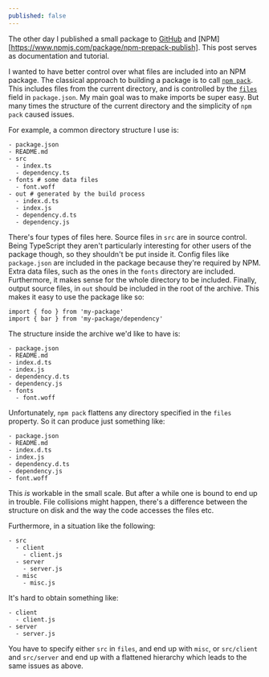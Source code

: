 ```yaml
---
published: false
---
```

The other day I published a small package to [GitHub](https://github.com/horia141/npm-prepack-publish) and [NPM][https://www.npmjs.com/package/npm-prepack-publish]. This post serves as documentation and tutorial.

I wanted to have better control over what files are included into an NPM package. The classical approach to building a package is to call [`npm pack`](https://docs.npmjs.com/cli/pack). This includes files from the current directory, and is controlled by the [`files`](https://docs.npmjs.com/files/package.json#files) field in `package.json`. My main goal was to make imports be super easy. But many times the structure of the current directory and the simplicity of `npm pack` caused issues.

For example, a common directory structure I use is:

```
- package.json
- README.md
- src
  - index.ts
  - dependency.ts
- fonts # some data files
  - font.woff
- out # generated by the build process
  - index.d.ts
  - index.js
  - dependency.d.ts
  - dependency.js
```

There's four types of files here. Source files in `src` are in source control. Being TypeScript they aren't particularly interesting for other users of the package though, so they shouldn't be put inside it. Config files like `package.json` are included in the package because they're required by NPM. Extra data files, such as the ones in the `fonts` directory are included. Furthermore, it makes sense for the whole directory to be included. Finally, output source files, in `out` should be included in the root of the archive. This makes it easy to use the package like so:

```
import { foo } from 'my-package'
import { bar } from 'my-package/dependency'
```

The structure inside the archive we'd like to have is:

```
- package.json
- README.md
- index.d.ts
- index.js
- dependency.d.ts
- dependency.js
- fonts
  - font.woff
```

Unfortunately, `npm pack` flattens any directory specified in the `files` property. So it can produce just something like:


```
- package.json
- README.md
- index.d.ts
- index.js
- dependency.d.ts
- dependency.js
- font.woff
```

This _is_ workable in the small scale. But after a while one is bound to end up in trouble. File collisions might happen, there's a difference between the structure on disk and the way the code accesses the files etc.

Furthermore, in a situation like the following:

```
- src
  - client
    - client.js
  - server
    - server.js
  - misc
    - misc.js
```

It's hard to obtain something like:
```
- client
  - client.js
- server
  - server.js
```

You have to specify either `src` in `files`, and end up with `misc`, or `src/client` and `src/server` and end up with a flattened hierarchy which leads to the same issues as above.